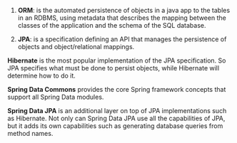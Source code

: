 1. **ORM**: is the automated persistence of objects in a java app to the tables in an RDBMS, using metadata that describes the mapping between the classes of the application and the schema of the SQL database.

2. **JPA**: is a specification defining an API that manages the persistence of objects and object/relational mappings. 

**Hibernate** is the most popular implementation of the JPA specification. So JPA specifies what must be done to persist objects, while Hibernate will determine how to do it. 

**Spring Data Commons** provides the core Spring framework concepts that support all Spring Data modules. 

**Spring Data JPA** is an additional layer on top of JPA implementations such as Hibernate. Not only can Spring Data JPA use all the capabilities of JPA, but it adds its own capabilities such as generating database queries from method names. 